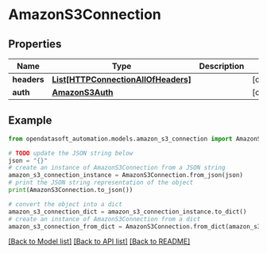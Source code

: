 # AmazonS3Connection


## Properties

Name | Type | Description | Notes
------------ | ------------- | ------------- | -------------
**headers** | [**List[HTTPConnectionAllOfHeaders]**](HTTPConnectionAllOfHeaders.md) |  | [optional] 
**auth** | [**AmazonS3Auth**](AmazonS3Auth.md) |  | [optional] 

## Example

```python
from opendatasoft_automation.models.amazon_s3_connection import AmazonS3Connection

# TODO update the JSON string below
json = "{}"
# create an instance of AmazonS3Connection from a JSON string
amazon_s3_connection_instance = AmazonS3Connection.from_json(json)
# print the JSON string representation of the object
print(AmazonS3Connection.to_json())

# convert the object into a dict
amazon_s3_connection_dict = amazon_s3_connection_instance.to_dict()
# create an instance of AmazonS3Connection from a dict
amazon_s3_connection_from_dict = AmazonS3Connection.from_dict(amazon_s3_connection_dict)
```
[[Back to Model list]](../README.md#documentation-for-models) [[Back to API list]](../README.md#documentation-for-api-endpoints) [[Back to README]](../README.md)


